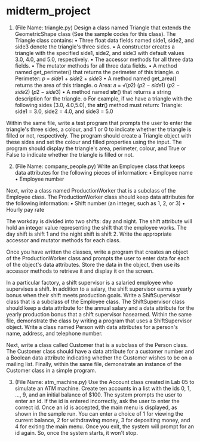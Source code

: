 # midterm_project

1) (File Name: triangle.py)
Design a class named Triangle that extends the GeometricShape class (See the sample codes for this class). The Triangle class contains:
  • Three float data fields named side1, side2, and side3 denote the triangle's three sides.
  • A constructor creates a triangle with the specified side1, side2, and side3 with default values 3.0, 4.0, and 5.0, respectively.
  • The accessor methods for all three data fields.
  • The mutator methods for all three data fields.
  • A method named get_perimeter() that returns the perimeter of this triangle.
    o Perimeter: 𝑝 = 𝑠𝑖𝑑𝑒1 + 𝑠𝑖𝑑𝑒2 + 𝑠𝑖𝑑𝑒3
  • A method named get_area() returns the area of this triangle.
    o Area: 𝑎 = √(𝑝2) (𝑝2 − 𝑠𝑖𝑑𝑒1) (𝑝2 − 𝑠𝑖𝑑𝑒2) (𝑝2 − 𝑠𝑖𝑑𝑒3)
  • A method named __str__() that returns a string description for the triangle.
    o For example, if we have a triangle with the following sides (3.0, 4.0,5.0), the __str__() method must return: Triangle: side1 = 3.0, side2 = 4.0, and side3 = 5.0

Within the same file, write a test program that prompts the user to enter the triangle's three sides, a colour, and 1 or 0 to indicate whether the triangle is filled or not, respectively. 
The program should create a Triangle object with these sides and set the colour and filled properties using the input. 
The program should display the triangle's area, perimeter, colour, and True or False to indicate whether the triangle is filled or not.

2) (File Name: company_people.py)
Write an Employee class that keeps data attributes for the following pieces of information:
  • Employee name
  • Employee number

Next, write a class named ProductionWorker that is a subclass of the Employee class.
The ProductionWorker class should keep data attributes for the following information:
  • Shift number (an integer, such as 1, 2, or 3)
  • Hourly pay rate

The workday is divided into two shifts: day and night. 
The shift attribute will hold an integer value representing the shift that the employee works. 
The day shift is shift 1 and the night shift is shift 2. Write the appropriate accessor and mutator methods for each class.

Once you have written the classes, write a program that creates an object of the ProductionWorker class and prompts the user to enter data for each of the object's data attributes. 
Store the data in the object, then use its accessor methods to retrieve it and display it on the screen.

In a particular factory, a shift supervisor is a salaried employee who supervises a shift. 
In addition to a salary, the shift supervisor earns a yearly bonus when their shift meets production goals. 
Write a ShiftSupervisor class that is a subclass of the Employee class. 
The ShiftSupervisor class should keep a data attribute for the annual salary and a data attribute for the yearly production bonus that a shift supervisor hasearned. 
Within the same file, demonstrate the class by writing a program that uses a ShiftSupervisor object.
Write a class named Person with data attributes for a person's name, address, and telephone number. 

Next, write a class called Customer that is a subclass of the Person class. 
The Customer class should have a data attribute for a customer number and a Boolean data attribute indicating whether the Customer wishes to be on a mailing list. 
Finally, within the same file, demonstrate an instance of the Customer
class in a simple program.

3) (File Name: atm_machine.py)
Use the Account class created in Lab 05 to simulate an ATM machine.
Create ten accounts in a list with the ids 0, 1, ..., 9, and an initial balance of $100.
The system prompts the user to enter an id. If the id is entered incorrectly, ask the user to enter the correct id.
Once an id is accepted, the main menu is displayed, as shown in the sample run.
You can enter a choice of 1 for viewing the current balance, 2 for withdrawing money, 3 for depositing money, and 4 for exiting the main menu.
Once you exit, the system will prompt for an id again. So, once the system starts, it won't stop.
